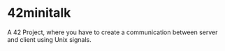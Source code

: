 # 42minitalk
A 42 Project, where you have to create a communication between server and client using Unix signals.
